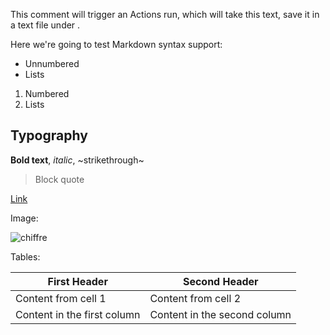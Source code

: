 This comment will trigger an Actions run, which will take this text, save it in a text file under .

Here we're going to test Markdown syntax support:

- Unnumbered
- Lists

1. Numbered
2. Lists



## Typography

**Bold text**, _italic_, ~strikethrough~

> Block quote

[Link](https://example.com)

Image:

![chiffre](https://user-images.githubusercontent.com/1174092/110768743-c98a9400-8257-11eb-9db3-994acf69ca45.png)

Tables:

First Header | Second Header
------------ | -------------
Content from cell 1 | Content from cell 2
Content in the first column | Content in the second column
